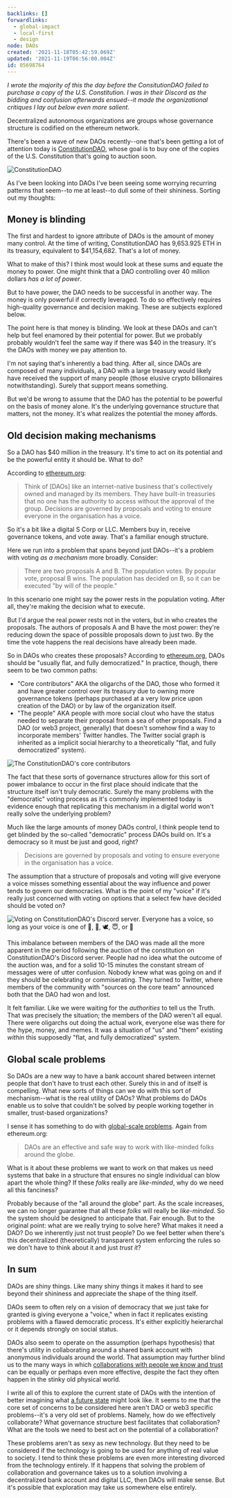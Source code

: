 ```yaml
---
backlinks: []
forwardlinks:
  - global-impact
  - local-first
  - design
node: DAOs
created: '2021-11-18T05:42:59.069Z'
updated: '2021-11-19T06:56:00.004Z'
id: 05698764
---
```

*I wrote the majority of this the day before the ConsitutionDAO failed to purchase a copy of the U.S. Constitution. I was in their Discord as the bidding and confusion afterwards ensued--it made the organizational critiques I lay out below even more salient.*

Decentralized autonomous organizations are groups whose governance structure is codified on the ethereum network. 

There's been a wave of new DAOs recently--one that's been getting a lot of attention today is [ConstitutionDAO](https://web.archive.org/web/20211117185402/https://www.constitutiondao.com/), whose goal is to buy one of the copies of the U.S. Constitution that's going to auction soon.

![](images/daos/KOOBrdYSat.webp "ConstitutionDAO") 

As I've been looking into DAOs I've been seeing some worrying recurring patterns that seem--to me at least--to dull some of their shininess. Sorting out my thoughts:

## Money is blinding 

The first and hardest to ignore attribute of DAOs is the amount of money many control. At the time of writing, ConstitutionDAO has 9,653.925 ETH in its treasury, equivalent to $41,154,682. That's a lot of money. 

What to make of this? I think most would look at these sums and equate the money to power. One might think that a DAO controlling over 40 million dollars *has a lot of power*. 

But to have power, the DAO needs to be successful in another way. The money is only powerful if correctly leveraged. To do so effectively requires high-quality governance and decision making. These are subjects explored below. 

The point here is that money is blinding. We look at these DAOs and can't help but feel enamored by their potential for power. But we probably probably wouldn't feel the same way if there was $40 in the treasury. It's the DAOs with money we pay attention to. 

I'm not saying that's inherently a bad thing. After all, since DAOs are composed of many individuals, a DAO with a large treasury would likely have received the support of many people (those elusive crypto billionaires notwithstanding). Surely that support means something. 

But we'd be wrong to assume that the DAO has the potential to be powerful on the basis of money alone. It's the underlying governance structure that matters, not the money. It's what realizes the potential the money affords. 

## Old decision making mechanisms

So a DAO has $40 million in the treasury. It's time to act on its potential and be the powerful entity it should be. What to do? 

According to [ethereum.org](https://ethereum.org/en/dao/):

> Think of [DAOs] like an internet-native business that's collectively owned and managed by its members. They have built-in treasuries that no one has the authority to access without the approval of the group. Decisions are governed by proposals and voting to ensure everyone in the organisation has a voice.

So it's a bit like a digital S Corp or LLC. Members buy in, receive governance tokens, and vote away. That's a familiar enough structure. 

Here we run into a problem that spans beyond just DAOs--it's a problem with voting *as a mechanism* more broadly. Consider:

> There are two proposals A and B. The population votes. By popular vote, proposal B wins. The population has decided on B, so it can be executed "by will of the people."

In this scenario one might say the power rests in the population voting. After all, they're making the decision what to execute.

But I'd argue the real power rests not in the voters, but in who creates the proposals. The authors of proposals A and B have the most power: they're reducing down the space of possible proposals down to just two. By the time the vote happens the real decisions have already been made. 

So in DAOs who creates these proposals? According to [ethereum.org](https://ethereum.org/en/dao/#dao-comparison), DAOs should be "usually flat, and fully democratized." In practice, though, there seem to be two common paths:

- "Core contributors" AKA the oligarchs of the DAO, those who formed it and have greater control over its treasury due to owning more governance tokens (perhaps purchased at a very low price upon creation of the DAO) or by law of the organization itself. 
- "The people" AKA people with more social clout who have the status needed to separate their proposal from a sea of other proposals. Find a DAO (or web3 project, generally) that doesn't somehow find a way to incorporate members' Twitter handles. The Twitter social graph is inherited as a implicit social hierarchy to a theoretically "flat, and fully democratized" system). 

![](images/daos/NfDJNDQNuS.webp "The ConstitutionDAO's core contributors")

The fact that these sorts of governance structures allow for this sort of power imbalance to occur in the first place should indicate that the structure itself isn't truly democratic. Surely the many problems with the "democratic" voting process as it's commonly implemented today is evidence enough that replicating this mechanism in a digital world won't really solve the underlying problem?  

Much like the large amounts of money DAOs control, I think people tend to get blinded by the so-called "democratic" process DAOs build on. It's a democracy so it must be just and good, right?  

> Decisions are governed by proposals and voting to ensure everyone in the organisation has a voice.

The assumption that a structure of proposals and voting will give everyone a voice misses something essential about the way influence and power tends to govern our democracies. What is the point of my "voice" if it's really just concerned with voting on options that a select few have decided should be voted on? 

![](images/daos/EHLKsWojLl.webp "Voting on ConstitutionDAO's Discord server. Everyone has a voice, so long as your voice is one of 🍄, 🍻, 🕊, 😇, or 🙏")

This imbalance between members of the DAO was made all the more apparent in the period following the auction of the constitution on ConstitutionDAO's Discord server. People had no idea what the outcome of the auction was, and for a solid 10-15 minutes the constant stream of messages were of utter confusion. Nobody knew what was going on and if they should be celebrating or commiserating. They turned to Twitter, where members of the community with "sources on the core team" announced both that the DAO had won and lost. 

It felt familiar. Like we were waiting for the *authorities* to tell us the Truth. That was precisely the situation; the members of the DAO weren't all equal. There were oligarchs out doing the actual work, everyone else was there for the hype, money, and memes. It was a situation of "us" and "them" existing *within* this supposedly "flat, and fully democratized" system. 

## Global scale problems  

So DAOs are a new way to have a bank account shared between internet people that don't have to trust each other. Surely this in and of itself is compelling. What new sorts of things can we do with this sort of mechanism--what is the real utility of DAOs? What problems do DAOs enable us to solve that couldn't be solved by people working together in smaller, trust-based organizations? 

I sense it has something to do with [global-scale problems](global-impact.md). Again from ethereum.org: 

> DAOs are an effective and safe way to work with like-minded folks around the globe.

What is it about these problems we want to work on that makes us need systems that bake in a structure that ensures no single individual can blow apart the whole thing? If these *folks* really are *like-minded*, why do we need all this fanciness? 

Probably because of the "all around the globe" part. As the scale increases, we can no longer guarantee that all these *folks* will really be *like-minded*. So the system should be designed to anticipate that. Fair enough. But to the original point: what are we really trying to solve here? What makes it need a DAO? Do we inherently just not trust people? Do we feel better when there's this decentralized (theoretically) transparent system enforcing the rules so we don't have to think about it and just *trust it*? 

## In sum 

DAOs are shiny things. Like many shiny things it makes it hard to see beyond their shininess and appreciate the shape of the thing itself. 

DAOs seem to often rely on a vision of democracy that we just take for granted is giving everyone a "voice," when in fact it replicates existing problems with a flawed democratic process. It's either explicitly heierarchal or it depends strongly on social status. 

DAOs also seem to operate on the assumption (perhaps hypothesis) that there's utility in collaborating around a shared bank account with anonymous individuals around the world. That assumption may further blind us to the many ways in which [collaborations with people we know and trust](local-first.md) can be equally or perhaps even more effective, despite the fact they often happen in the stinky old physical world. 

I write all of this to explore the current state of DAOs with the intention of better imagining what [a future state](design.md) might look like. It seems to me that the core set of concerns to be considered here aren't DAO or web3 specific problems--it's a very old set of problems. Namely, how do we effectively collaborate? What governance structure best facilitates that collaboration? What are the tools we need to best act on the potential of a collaboration? 

These problems aren't as sexy as new technology. But they need to be considered if the technology is going to be used for anything of real value to society. I tend to think these problems are even more interesting divorced from the technology entirely. If it happens that solving the problem of collaboration and governance takes us to a solution involving a decentralized bank account and digital LLC, then DAOs will make sense. But it's possible that exploration may take us somewhere else entirely. 

